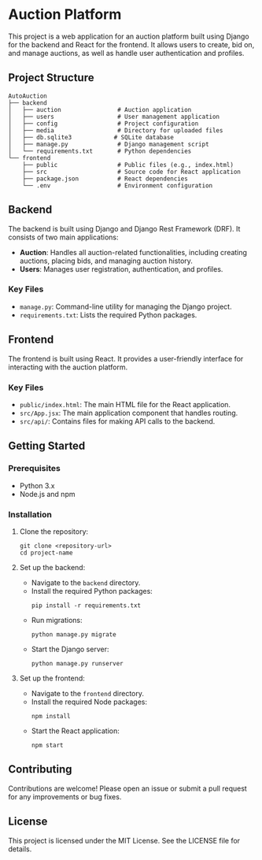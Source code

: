 # Auction Platform

This project is a web application for an auction platform built using Django for the backend and React for the frontend. It allows users to create, bid on, and manage auctions, as well as handle user authentication and profiles.

## Project Structure

```
AutoAuction
├── backend
│   ├── auction                # Auction application
│   ├── users                  # User management application
│   ├── config                 # Project configuration
│   ├── media                  # Directory for uploaded files
│   ├── db.sqlite3            # SQLite database
│   ├── manage.py              # Django management script
│   └── requirements.txt       # Python dependencies
└── frontend
    ├── public                 # Public files (e.g., index.html)
    ├── src                    # Source code for React application
    ├── package.json           # React dependencies
    └── .env                   # Environment configuration
```

## Backend

The backend is built using Django and Django Rest Framework (DRF). It consists of two main applications:

- **Auction**: Handles all auction-related functionalities, including creating auctions, placing bids, and managing auction history.
- **Users**: Manages user registration, authentication, and profiles.

### Key Files

- `manage.py`: Command-line utility for managing the Django project.
- `requirements.txt`: Lists the required Python packages.

## Frontend

The frontend is built using React. It provides a user-friendly interface for interacting with the auction platform.

### Key Files

- `public/index.html`: The main HTML file for the React application.
- `src/App.jsx`: The main application component that handles routing.
- `src/api/`: Contains files for making API calls to the backend.

## Getting Started

### Prerequisites

- Python 3.x
- Node.js and npm

### Installation

1. Clone the repository:
   ```
   git clone <repository-url>
   cd project-name
   ```

2. Set up the backend:
   - Navigate to the `backend` directory.
   - Install the required Python packages:
     ```
     pip install -r requirements.txt
     ```
   - Run migrations:
     ```
     python manage.py migrate
     ```
   - Start the Django server:
     ```
     python manage.py runserver
     ```

3. Set up the frontend:
   - Navigate to the `frontend` directory.
   - Install the required Node packages:
     ```
     npm install
     ```
   - Start the React application:
     ```
     npm start
     ```

## Contributing

Contributions are welcome! Please open an issue or submit a pull request for any improvements or bug fixes.

## License

This project is licensed under the MIT License. See the LICENSE file for details.
